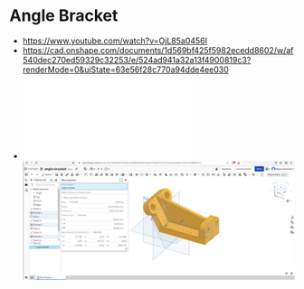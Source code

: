 # Angle Bracket 
* https://www.youtube.com/watch?v=OjL85a0456I
* https://cad.onshape.com/documents/1d569bf425f5982ecedd8602/w/af540dec270ed59329c32253/e/524ad941a32a13f4900819c3?renderMode=0&uiState=63e56f28c770a94dde4ee030
* ![angle-bracket](angle-bracket.stl)
![Screenshot_from_2023-02-09_22-16-50.png](Screenshot_from_2023-02-09_22-16-50.png)
